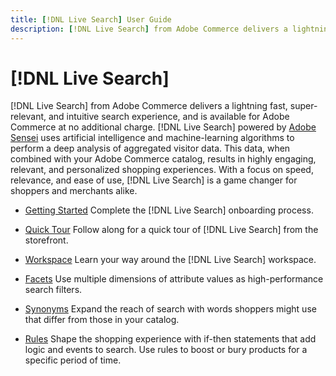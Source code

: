 ```yaml
---
title: [!DNL Live Search] User Guide
description: [!DNL Live Search] from Adobe Commerce delivers a lightning fast, super-relevant, and intuitive search experience.
---
```

# [!DNL Live Search]

[!DNL Live Search] from Adobe Commerce delivers a lightning fast, super-relevant, and intuitive search experience, and is available for Adobe Commerce at no additional charge. [!DNL Live Search] powered by [Adobe Sensei](https://www.adobe.com/sensei.html) uses artificial intelligence and machine-learning algorithms to perform a deep analysis of aggregated visitor data. This data, when combined with your Adobe Commerce catalog, results in highly engaging, relevant, and personalized shopping experiences. With a focus on speed, relevance, and ease of use, [!DNL Live Search] is a game changer for shoppers and merchants alike.

- [Getting Started](getting-started.html)
  Complete the [!DNL Live Search] onboarding process.

- [Quick Tour](quick-tour.html)
  Follow along for a quick tour of [!DNL Live Search] from the storefront.

- [Workspace](workspace.html)
  Learn your way around the [!DNL Live Search] workspace.

- [Facets](facets.html)
  Use multiple dimensions of attribute values as high-performance search filters.

- [Synonyms](synonyms.html)
  Expand the reach of search with words shoppers might use that differ from those in your catalog.

- [Rules](rules.html)
  Shape the shopping experience with if-then statements that add logic and events to search. Use rules to boost or bury products for a specific period of time.
   